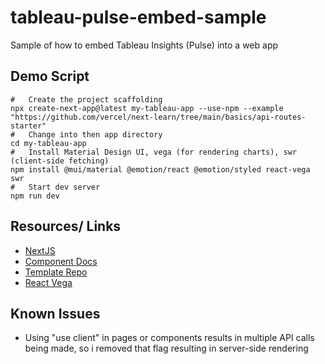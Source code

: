 # tableau-pulse-embed-sample
Sample of how to embed Tableau Insights (Pulse) into a web app




## Demo Script

```
#   Create the project scaffolding
npx create-next-app@latest my-tableau-app --use-npm --example "https://github.com/vercel/next-learn/tree/main/basics/api-routes-starter"
#   Change into then app directory
cd my-tableau-app
#   Install Material Design UI, vega (for rendering charts), swr (client-side fetching)
npm install @mui/material @emotion/react @emotion/styled react-vega swr
#   Start dev server
npm run dev
```


## Resources/  Links

* [NextJS](https://nextjs.org/docs)
* [Component Docs](https://horizon-ui.com/documentation/docs/introduction?ref=readme-horizon-nextjs)
* [Template Repo](https://github.com/horizon-ui/horizon-ui-chakra-nextjs)
* [React Vega](https://github.com/vega/react-vega/tree/master/packages/react-vega)


## Known Issues
* Using "use client" in pages or components results in multiple API calls being made, so i removed that flag resulting in server-side rendering